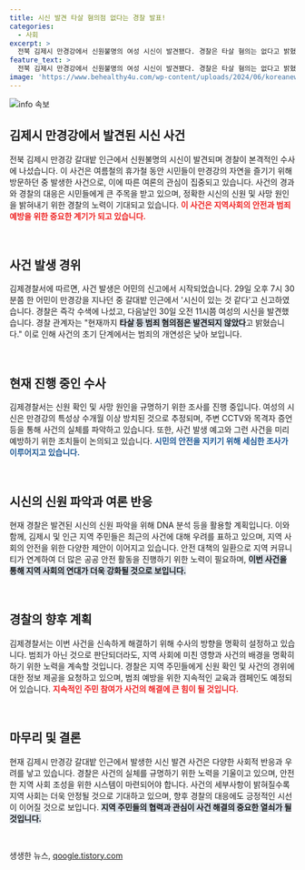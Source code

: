 ```yaml
---
title: 시신 발견 타살 혐의점 없다는 경찰 발표!
categories:
  - 사회
excerpt: >
  전북 김제시 만경강에서 신원불명의 여성 시신이 발견됐다. 경찰은 타살 혐의는 없다고 밝혔지만, 신원과 사망 원인 조사에 착수했다. 과연 이 사건의 진실은 무엇일까?
feature_text: >
  전북 김제시 만경강에서 신원불명의 여성 시신이 발견됐다. 경찰은 타살 혐의는 없다고 밝혔지만, 신원과 사망 원인 조사에 착수했다. 과연 이 사건의 진실은 무엇일까?
image: 'https://www.behealthy4u.com/wp-content/uploads/2024/06/koreanews.jpg'
---
```


<p><img src="https://www.behealthy4u.com/wp-content/uploads/2024/06/koreanews.jpg" alt="info 속보" /></p>

<h2 data-ke-size="size26">김제시 만경강에서 발견된 시신 사건</h2>

<p data-ke-size="size16">전북 김제시 만경강 갈대밭 인근에서 신원불명의 시신이 발견되며 경찰이 본격적인 수사에 나섰습니다. 이 사건은 여름철의 휴가철 동안 시민들이 만경강의 자연을 즐기기 위해 방문하던 중 발생한 사건으로, 이에 따른 여론의 관심이 집중되고 있습니다. 사건의 경과와 경찰의 대응은 시민들에게 큰 주목을 받고 있으며, 정확한 시신의 신원 및 사망 원인을 밝혀내기 위한 경찰의 노력이 기대되고 있습니다. <b><span style="color: #ee2323;">이 사건은 지역사회의 안전과 범죄 예방을 위한 중요한 계기가 되고 있습니다.</span></b></p>

<p data-ke-size="size16">&nbsp;</p>

<h2 data-ke-size="size26">사건 발생 경위</h2>

<p data-ke-size="size16">김제경찰서에 따르면, 사건 발생은 어민의 신고에서 시작되었습니다. 29일 오후 7시 30분쯤 한 어민이 만경강을 지나던 중 갈대밭 인근에서 '시신이 있는 것 같다'고 신고하였습니다. 경찰은 즉각 수색에 나섰고, 다음날인 30일 오전 11시쯤 여성의 시신을 발견했습니다. 경찰 관계자는 "현재까지 <b><span style="background-color: #21538527;">타살 등 범죄 혐의점은 발견되지 않았다</span></b>고 밝혔습니다." 이로 인해 사건의 초기 단계에서는 범죄의 개연성은 낮아 보입니다.</p>

<p data-ke-size="size16">&nbsp;</p>

<h2 data-ke-size="size26">현재 진행 중인 수사</h2>

<p data-ke-size="size16">김제경찰서는 신원 확인 및 사망 원인을 규명하기 위한 조사를 진행 중입니다. 여성의 시신은 만경강의 특성상 수개월 이상 방치된 것으로 추정되며, 주변 CCTV와 목격자 증언 등을 통해 사건의 실체를 파악하고 있습니다. 또한, 사건 발생 예고와 그런 사건을 미리 예방하기 위한 조치들이 논의되고 있습니다. <b><span style="color: #1a5490;">시민의 안전을 지키기 위해 세심한 조사가 이루어지고 있습니다.</span></b></p>

<p data-ke-size="size16">&nbsp;</p>

<h2 data-ke-size="size26">시신의 신원 파악과 여론 반응</h2>

<p data-ke-size="size16">현재 경찰은 발견된 시신의 신원 파악을 위해 DNA 분석 등을 활용할 계획입니다. 이와 함께, 김제시 및 인근 지역 주민들은 최근의 사건에 대해 우려를 표하고 있으며, 지역 사회의 안전을 위한 다양한 제안이 이어지고 있습니다. 안전 대책의 일환으로 지역 커뮤니티가 연계하여 더 많은 공공 안전 활동을 진행하기 위한 노력이 필요하며, <b><span style="background-color: #21538527;">이번 사건을 통해 지역 사회의 연대가 더욱 강화될 것으로 보입니다.</span></b></p>

<p data-ke-size="size16">&nbsp;</p>

<h2 data-ke-size="size26">경찰의 향후 계획</h2>

<p data-ke-size="size16">김제경찰서는 이번 사건을 신속하게 해결하기 위해 수사의 방향을 명확히 설정하고 있습니다. 범죄가 아닌 것으로 판단되더라도, 지역 사회에 미친 영향과 사건의 배경을 명확히 하기 위한 노력을 계속할 것입니다. 경찰은 지역 주민들에게 신원 확인 및 사건의 경위에 대한 정보 제공을 요청하고 있으며, 범죄 예방을 위한 지속적인 교육과 캠페인도 예정되어 있습니다. <b><span style="color: #ee2323;">지속적인 주민 참여가 사건의 해결에 큰 힘이 될 것입니다.</span></b></p>

<p data-ke-size="size16">&nbsp;</p>

<h2 data-ke-size="size26">마무리 및 결론</h2>

<p data-ke-size="size16">현재 김제시 만경강 갈대밭 인근에서 발생한 시신 발견 사건은 다양한 사회적 반응과 우려를 낳고 있습니다. 경찰은 사건의 실체를 규명하기 위한 노력을 기울이고 있으며, 안전한 지역 사회 조성을 위한 시스템이 마련되어야 합니다. 사건의 세부사항이 밝혀질수록 지역 사회는 더욱 안정될 것으로 기대하고 있으며, 향후 경찰의 대응에도 긍정적인 시선이 이어질 것으로 보입니다. <b><span style="background-color: #21538527;">지역 주민들의 협력과 관심이 사건 해결의 중요한 열쇠가 될 것입니다.</span></b></p>

<p data-ke-size="size16">&nbsp;</p>
생생한 뉴스, <a href="https://qoogle.tistory.com" rel="dofollow">qoogle.tistory.com</a>


